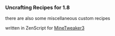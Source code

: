 ### Uncrafting Recipes for 1.8
there are also some miscellaneous custom recipes

written in ZenScript for [MineTweaker3](https://minecraft.curseforge.com/projects/minetweaker3)
